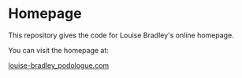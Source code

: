 Homepage
==========

This repository gives the code for Louise Bradley's online homepage. 

You can visit the homepage at:

[louise-bradley_podologue.com](https://www.louise-bradley-podo.com)
